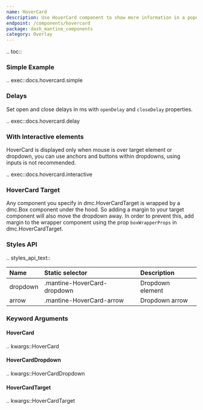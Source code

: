 ```yaml
---
name: HoverCard
description: Use HoverCard component to show more information in a popover.
endpoint: /components/hovercard
package: dash_mantine_components
category: Overlay
---
```


.. toc::

### Simple Example

.. exec::docs.hovercard.simple

### Delays

Set open and close delays in ms with `openDelay` and `closeDelay` properties.

.. exec::docs.hovercard.delay

### With Interactive elements

HoverCard is displayed only when mouse is over target element or dropdown, you can use anchors and buttons within dropdowns, using inputs is not recommended.

.. exec::docs.hovercard.interactive

### HoverCard Target

Any component you specify in dmc.HoverCardTarget is wrapped by a dmc.Box component under the hood. So adding a margin
to your target component will also move the dropdown away. In order to prevent this, add margin to the wrapper component
using the prop `boxWrapperProps` in dmc.HoverCardTarget.

### Styles API

.. styles_api_text::

| Name     | Static selector             | Description      |
|:---------|:----------------------------|:-----------------|
| dropdown | .mantine-HoverCard-dropdown | Dropdown element |
| arrow    | .mantine-HoverCard-arrow    | Dropdown arrow   |

### Keyword Arguments

#### HoverCard

.. kwargs::HoverCard

#### HoverCardDropdown

.. kwargs::HoverCardDropdown

#### HoverCardTarget

.. kwargs::HoverCardTarget
